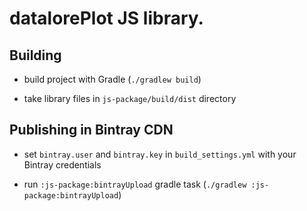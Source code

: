 # datalorePlot JS library.

## Building

* build project with Gradle (`./gradlew build`)

* take library files in `js-package/build/dist` directory


## Publishing in Bintray CDN

* set `bintray.user` and `bintray.key` in `build_settings.yml` with your Bintray credentials

* run `:js-package:bintrayUpload` gradle task (`./gradlew :js-package:bintrayUpload`) 
